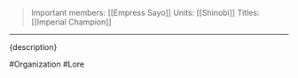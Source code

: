 >Important members: [[Empress Sayo]]
>Units: [[Shinobi]]
>Titles: [[Imperial Champion]]
---

{description}

#Organization #Lore